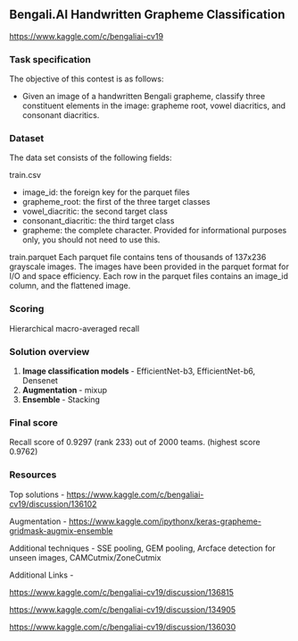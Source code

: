 ## Bengali.AI Handwritten Grapheme Classification

https://www.kaggle.com/c/bengaliai-cv19

### Task specification

The objective of this contest is as follows:

* Given an image of a handwritten Bengali grapheme, classify three constituent elements in the image: grapheme root, vowel diacritics, and consonant diacritics.

### Dataset

The data set consists of the following fields:

train.csv
* image_id: the foreign key for the parquet files
* grapheme_root: the first of the three target classes
* vowel_diacritic: the second target class
* consonant_diacritic: the third target class
* grapheme: the complete character. Provided for informational purposes only, you should not need to use this.

train.parquet
Each parquet file contains tens of thousands of 137x236 grayscale images. The images have been provided in the parquet format for I/O and space efficiency. Each row in the parquet files contains an image_id column, and the flattened image.

### Scoring

Hierarchical macro-averaged recall

### Solution overview

1. <b> Image classification models </b> - EfficientNet-b3, EfficientNet-b6, Densenet
2. <b> Augmentation </b> - mixup
3. <b> Ensemble </b> - Stacking

### Final score

Recall score of 0.9297 (rank 233) out of 2000 teams. (highest score 0.9762)

### Resources

Top solutions - https://www.kaggle.com/c/bengaliai-cv19/discussion/136102

Augmentation - https://www.kaggle.com/ipythonx/keras-grapheme-gridmask-augmix-ensemble

Additional techniques - SSE pooling, GEM pooling, Arcface detection for unseen images, CAMCutmix/ZoneCutmix

Additional Links -	

https://www.kaggle.com/c/bengaliai-cv19/discussion/136815

https://www.kaggle.com/c/bengaliai-cv19/discussion/134905

https://www.kaggle.com/c/bengaliai-cv19/discussion/136030


